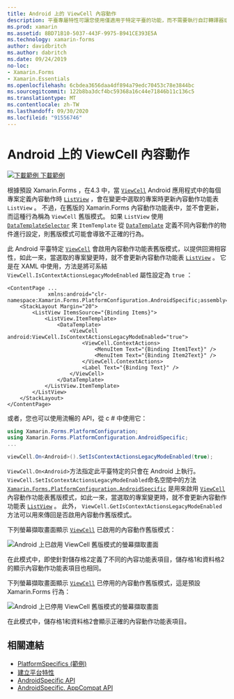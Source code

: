 ```yaml
---
title: Android 上的 ViewCell 內容動作
description: 平臺專屬特性可讓您使用僅適用于特定平臺的功能，而不需要執行自訂轉譯器或效果。 本文說明如何使用可啟用 ViewCell 內容動作舊版模式的 Android 平臺特定。
ms.prod: xamarin
ms.assetid: 8BD71B10-5037-443F-9975-B941CE393E5A
ms.technology: xamarin-forms
author: davidbritch
ms.author: dabritch
ms.date: 09/24/2019
no-loc:
- Xamarin.Forms
- Xamarin.Essentials
ms.openlocfilehash: 6cbdea3656daa4df894a79edc70453c78e3844bc
ms.sourcegitcommit: 122b8ba3dcf4bc59368a16c44e71846b11c136c5
ms.translationtype: MT
ms.contentlocale: zh-TW
ms.lasthandoff: 09/30/2020
ms.locfileid: "91556746"
---
```

# <a name="viewcell-context-actions-on-android"></a>Android 上的 ViewCell 內容動作

[![下載範例](~/media/shared/download.png) 下載範例](https://docs.microsoft.com/samples/xamarin/xamarin-forms-samples/userinterface-platformspecifics)

根據預設 Xamarin.Forms ，在4.3 中，當 [`ViewCell`](xref:Xamarin.Forms.ViewCell) Android 應用程式中的每個專案定義內容動作時 [`ListView`](xref:Xamarin.Forms.ListView) ，會在變更中選取的專案時更新內容動作功能表 `ListView` 。 不過，在舊版的 Xamarin.Forms 內容動作功能表中，並不會更新，而這種行為稱為 `ViewCell` 舊版模式。 如果 `ListView` 使用 [`DataTemplateSelector`](xref:Xamarin.Forms.DataTemplateSelector) 來 `ItemTemplate` 從 [`DataTemplate`](xref:Xamarin.Forms.DataTemplate) 定義不同內容動作的物件進行設定，則舊版模式可能會導致不正確的行為。

此 Android 平臺特定 [`ViewCell`](xref:Xamarin.Forms.ViewCell) 會啟用內容動作功能表舊版模式，以提供回溯相容性，如此一來，當選取的專案變更時，就不會更新內容動作功能表 [`ListView`](xref:Xamarin.Forms.ListView) 。 它是在 XAML 中使用，方法是將可系結 `ViewCell.IsContextActionsLegacyModeEnabled` 屬性設定為 `true` ：

```xaml
<ContentPage ...
             xmlns:android="clr-namespace:Xamarin.Forms.PlatformConfiguration.AndroidSpecific;assembly=Xamarin.Forms.Core">
    <StackLayout Margin="20">
        <ListView ItemsSource="{Binding Items}">
            <ListView.ItemTemplate>
                <DataTemplate>
                    <ViewCell android:ViewCell.IsContextActionsLegacyModeEnabled="true">
                        <ViewCell.ContextActions>
                            <MenuItem Text="{Binding Item1Text}" />
                            <MenuItem Text="{Binding Item2Text}" />
                        </ViewCell.ContextActions>
                        <Label Text="{Binding Text}" />
                    </ViewCell>
                </DataTemplate>
            </ListView.ItemTemplate>
        </ListView>
    </StackLayout>
</ContentPage>
```

或者，您也可以使用流暢的 API，從 c # 中使用它：

```csharp
using Xamarin.Forms.PlatformConfiguration;
using Xamarin.Forms.PlatformConfiguration.AndroidSpecific;
...

viewCell.On<Android>().SetIsContextActionsLegacyModeEnabled(true);
```

`ViewCell.On<Android>`方法指定此平臺特定的只會在 Android 上執行。 `ViewCell.SetIsContextActionsLegacyModeEnabled`命名空間中的方法 [`Xamarin.Forms.PlatformConfiguration.AndroidSpecific`](xref:Xamarin.Forms.PlatformConfiguration.AndroidSpecific) 是用來啟用 [`ViewCell`](xref:Xamarin.Forms.ViewCell) 內容動作功能表舊版模式，如此一來，當選取的專案變更時，就不會更新內容動作功能表 [`ListView`](xref:Xamarin.Forms.ListView) 。 此外， `ViewCell.GetIsContextActionsLegacyModeEnabled` 方法可以用來傳回是否啟用內容動作舊版模式。

下列螢幕擷取畫面顯示 [`ViewCell`](xref:Xamarin.Forms.ViewCell) 已啟用的內容動作舊版模式：

![Android 上已啟用 ViewCell 舊版模式的螢幕擷取畫面](viewcell-context-actions-images/legacy-mode-enabled.png "ViewCell 舊版模式已啟用")

在此模式中，即使針對儲存格2定義了不同的內容功能表項目，儲存格1和資料格2的顯示內容動作功能表項目也相同。

下列螢幕擷取畫面顯示 [`ViewCell`](xref:Xamarin.Forms.ViewCell) 已停用的內容動作舊版模式，這是預設 Xamarin.Forms 行為：

![Android 上已停用 ViewCell 舊版模式的螢幕擷取畫面](viewcell-context-actions-images/legacy-mode-disabled.png "ViewCell 舊版模式已停用")

在此模式中，儲存格1和資料格2會顯示正確的內容動作功能表項目。

## <a name="related-links"></a>相關連結

- [PlatformSpecifics (範例) ](/samples/xamarin/xamarin-forms-samples/userinterface-platformspecifics)
- [建立平台特性](~/xamarin-forms/platform/platform-specifics/index.md#creating-platform-specifics)
- [AndroidSpecific API](xref:Xamarin.Forms.PlatformConfiguration.AndroidSpecific)
- [AndroidSpecific. AppCompat API](xref:Xamarin.Forms.PlatformConfiguration.AndroidSpecific.AppCompat)